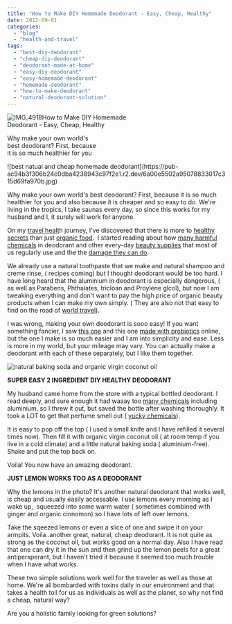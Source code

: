 ```yaml
---
title: "How to Make DIY Homemade Deodorant - Easy, Cheap, Healthy"
date: 2012-09-01
categories: 
  - "blog"
  - "health-and-travel"
tags: 
  - "best-diy-deodorant"
  - "cheap-diy-deodorant"
  - "deodorant-made-at-home"
  - "easy-diy-deodorant"
  - "easy-homemade-deodorant"
  - "homemade-deodorant"
  - "how-to-make-deodorant"
  - "natural-deodorant-solution"
---
```


![IMG_4918](https://pub-ac94b3f306b24c0dba4238943c97f2e1.r2.dev/6a00e5502a95078833017c315d68ff970b.jpg)How to Make DIY Homemade  
Deodorant - Easy, Cheap, Healthy  
  
Why make your own world's  
best deodorant? First, because  
it is so much healthier for you

<!--more--> ![best natual and cheap homemade deodorant](https://pub-ac94b3f306b24c0dba4238943c97f2e1.r2.dev/6a00e5502a95078833017c315d69fa970b.jpg)

Why make your own world's best deodorant? First, because it is so much healthier for you and also because it is cheaper and so easy to do. We're living in the tropics, I take saunas every day, so since this works for my husband and I, it surely will work for anyone.  
  
On my [travel healt](https://pub-ac94b3f306b24c0dba4238943c97f2e1.r2.dev/2012/06/healthy-food-and-travel.html "travel health")h journey, I've discovered that there is more to [healthy secrets](https://pub-ac94b3f306b24c0dba4238943c97f2e1.r2.dev/2011/09/travel-health-secrets-for-long-term-digital-nomads.html "healthy secrets for travel") than just [organic food](https://pub-ac94b3f306b24c0dba4238943c97f2e1.r2.dev/2012/04/health-organic-raw-foods-and-travel.html "organic food and travel").  I started reading about how [many harmful chemicals](http://www.naturalnews.com/033364_deodorants_chemical_ingredients.html?Click=43799 "many harmful chemicals in deodorant") in deodorant and other every-day [beauty supplies](http://www.healthychild.org/blog/comments/fragrance_in_perfumes_and_cosmetics/ "dangerous chemicals in beauty supplies") that most of us regularly use and the the [damage they can do](http://www.cbsnews.com/stories/2009/06/29/cbsnews_investigates/main5123621.shtml "damage from deodorant").  
  
We already use a natural toothpaste that we make and natural shampoo and creme rinse, ( recipes coming) but I thought deodorant would be too hard. I have long heard that the aluminium in deodorant is especially dangerous, ( as well as Parabens, Phthalates, tricloan and Proylene glcol), but now I am tweaking everything and don't want to pay the high price of organic beauty products when I can make my own simply. ( They are also not that easy to find on the road of [world travel](https://pub-ac94b3f306b24c0dba4238943c97f2e1.r2.dev/2009/04/how-to-travel-the-world-as-a-digital-nomad-family.html "world travel")).  
  
I was wrong, making your own deodorant is sooo easy! If you want something fancier, I saw [this one](http://www.crunchybetty.com/solving-the-worlds-deodorant-crisis-a-new-soothing-recipe "homemade deodorant") and this one [made with probiotics](http://frugallysustainable.com/2011/11/homemade-probiotic-deodorant-that/ "probiotics homemade deodorant") online, but the one I make is so much easier and I am into simplicity and ease. Less is more in my world, but your mileage may vary. You can actually make a deodorant with each of these separately, but I like them together.  
  
![natural baking soda and organic virgin coconut oil](https://pub-ac94b3f306b24c0dba4238943c97f2e1.r2.dev/6a00e5502a9507883301761763fc42970c.jpg)  
  
**SUPER EASY 2 INGREDIENT DIY HEALTHY DEODORANT**  
  
  
My husband came home from the store with a typical bottled deodorant. I read deeply, and sure enough it had waaay too [many chemicals](http://www.ewg.org/node/8168 "many chemicals") including aluminium, so I threw it out, but saved the bottle after washing thoroughly. It took a LOT to get that perfume smell out ( [yucky chemicals](ost.com/2010/07/22/toxic-chemicals-in-beauty_n_639418.html#s111546&title=Phthalates_and_bisphenol "yucky chemicals")).  
  
It is easy to pop off the top ( I used a small knife and I have refilled it several times now). Then fill it with organic virgin coconut oil ( at room temp if you live in a cold climate) and a little natural baking soda ( aluminium-free).  Shake and put the top back on.  
  
Voila! You now have an amazing deodorant.  
  
**JUST LEMON WORKS TOO AS A DEODORANT**  
  
Why the lemons in the photo? It's another natural deodorant that works well, is cheap and usually easily accessable. I use lemons every morning as I wake up,  squeezed into some warm water ( sometimes combined with ginger and organic cinnomon) so I have lots of left over lemons.  
  
Take the sqeezed lemons or even a slice of one and swipe it on your armpits. Voila..another great, natural, cheap deodorant. It is not quite as strong as the coconut oil, but works good on a normal day. Also I have read that one can dry it in the sun and then grind up the lemon peels for a great antipersperant, but I haven't tried it because it seemed too much trouble when I have what works.  
  
These two simple solutions work well for the traveler as well as those at home. We're all bombarded with toxins daily in our environment and that takes a health toll for us as individuals as well as the planet, so why not find a cheap, natural way?  
  
Are you a holistic family looking for green solutions?
